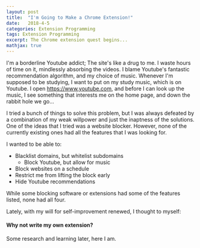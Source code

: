 ```yaml
---
layout: post
title:  "I'm Going to Make a Chrome Extension!"
date:   2018-4-5
categories: Extension Programming
tags: Extension Programming
excerpt: The Chrome extension quest begins...
mathjax: true
---
```


I'm a borderline Youtube addict; The site's like a drug to me. I waste hours of time on it, mindlessly absorbing the videos. I blame Youtube's fantastic recommendation algorithm, and my choice of music. Whenever I'm supposed to be studying, I want to put on my study music, which is on Youtube. I open <https://www.youtube.com>, and before I can look up the music, I see something that interests me on the home page, and down the rabbit hole we go...

I tried a bunch of things to solve this problem, but I was always defeated by a combination of my weak willpower and just the inaptness of the solutions. One of the ideas that I tried was a website blocker. However, none of the currently existing ones had all the features that I was looking for.

I wanted to be able to:
* Blacklist domains, but whitelist subdomains
	* Block Youtube, but allow for music
* Block websites on a schedule
* Restrict me from lifting the block early
* Hide Youtube recommendations


While some blocking software or extensions had some of the features listed, none had all four.

Lately, with my will for self-improvement renewed, I thought to myself:

#### Why not write my own extension?

Some research and learning later, here I am. 